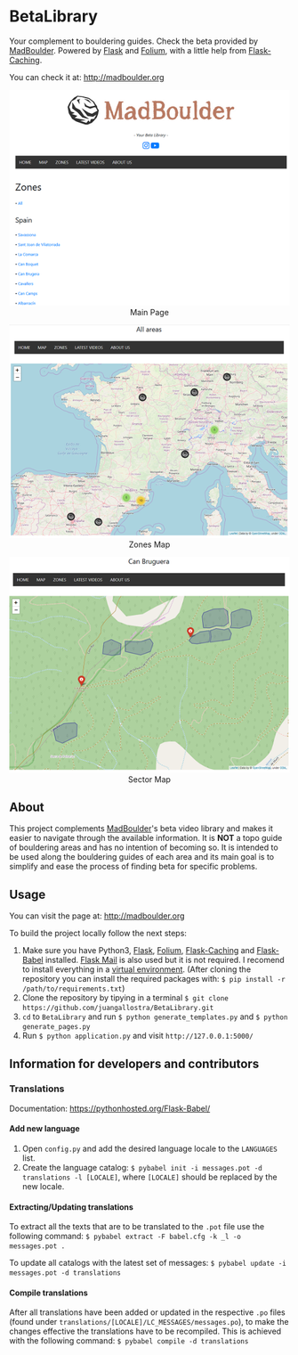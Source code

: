 # BetaLibrary

Your complement to bouldering guides. Check the beta provided by [MadBoulder](https://www.youtube.com/channel/UCX9ok0rHnvnENLSK7jdnXxA). Powered by [Flask](http://flask.pocoo.org/) and [Folium](https://python-visualization.github.io/folium/), with a little help from [Flask-Caching](https://flask-caching.readthedocs.io/en/latest/#).

You can check it at: http://madboulder.org

<p align="center" style="text-align:center;">
<img src="/extras/home.PNG"><br>
Main Page
</p>

<p align="center" style="text-align:center;">
<img src="/extras/map.PNG"><br>
Zones Map
</p>

<p align="center" style="text-align:center;">
<img src="/extras/detail.PNG"><br>
Sector Map
</p>

## About

This project complements [MadBoulder](https://www.youtube.com/channel/UCX9ok0rHnvnENLSK7jdnXxA)'s beta video library and makes it easier to navigate through the available information. It is **NOT** a topo guide of bouldering areas and has no intention of becoming so. It is intended to be used along the bouldering guides of each area and its main goal is to simplify and ease the process of finding beta for specific problems.

## Usage

You can visit the page at: http://madboulder.org

To build the project locally follow the next steps:

1. Make sure you have Python3, [Flask](http://flask.pocoo.org/), [Folium](https://python-visualization.github.io/folium/), [Flask-Caching](https://flask-caching.readthedocs.io/en/latest/#) and [Flask-Babel](https://pythonhosted.org/Flask-Babel/) installed. [Flask Mail](https://pythonhosted.org/Flask-Mail/) is also used but it is not required. I recomend to install everything in a [virtual environment](https://virtualenv.pypa.io/en/latest/). (After cloning the repository you can install the required packages with: `$ pip install -r /path/to/requirements.txt`)
2. Clone the repository by tipying in a terminal `$ git clone https://github.com/juangallostra/BetaLibrary.git`
3. `cd` to `BetaLibrary` and run `$ python generate_templates.py` and `$ python generate_pages.py`
4. Run `$ python application.py` and visit `http://127.0.0.1:5000/`

## Information for developers and contributors

### Translations

Documentation: https://pythonhosted.org/Flask-Babel/

#### Add new language

1. Open `config.py` and add the desired language locale to the `LANGUAGES` list.
2. Create the language catalog: `$ pybabel init -i messages.pot -d translations -l [LOCALE]`, where `[LOCALE]` should be replaced by the new locale.

#### Extracting/Updating translations

To extract all the texts that are to be translated to the `.pot` file use the following command: 
`$ pybabel extract -F babel.cfg -k _l -o messages.pot .`

To update all catalogs with the latest set of messages:
`$ pybabel update -i messages.pot -d translations`

#### Compile translations

After all translations have been added or updated in the respective `.po` files (found under `translations/[LOCALE]/LC_MESSAGES/messages.po`), to make the changes effective the translations have to be recompiled. This is achieved with the following command: `$ pybabel compile -d translations`
